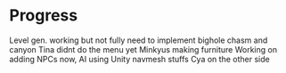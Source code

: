 <h1>Progress</h1>
Level gen. working but not fully need to implement bighole chasm and canyon
Tina didnt do the menu yet
Minkyus making furniture
Working on adding NPCs now, AI using Unity navmesh stuffs
Cya on the other side
